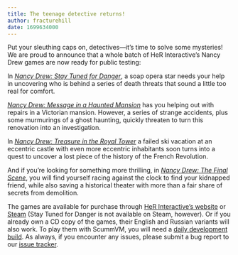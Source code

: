 ```yaml
---
title: The teenage detective returns!
author: fracturehill
date: 1699634000
---
```


Put your sleuthing caps on, detectives—it’s time to solve some mysteries! We are proud to announce that a whole batch of HeR Interactive’s Nancy Drew games are now ready for public testing:

In [_Nancy Drew: Stay Tuned for Danger_](https://wiki.scummvm.org/index.php?title=Nancy_Drew:_Stay_Tuned_for_Danger), a soap opera star needs your help in uncovering who is behind a series of death threats that sound a little too real for comfort. 

[_Nancy Drew: Message in a Haunted Mansion_](https://wiki.scummvm.org/index.php?title=Nancy_Drew:_Message_in_a_Haunted_Mansion) has you helping out with repairs in a Victorian mansion. However, a series of strange accidents, plus some murmurings of a ghost haunting, quickly threaten to turn this renovation into an investigation.

In [_Nancy Drew: Treasure in the Royal Tower_](https://wiki.scummvm.org/index.php?title=Nancy_Drew:_Treasure_in_the_Royal_Tower) a failed ski vacation at an eccentric castle with even more eccentric inhabitants soon turns into a quest to uncover a lost piece of the history of the French Revolution.

And if you’re looking for something more thrilling, in [_Nancy Drew: The Final Scene_](https://wiki.scummvm.org/index.php?title=Nancy_Drew:_The_Final_Scene), you will find yourself racing against the clock to find your kidnapped friend, while also saving a historical theater with more than a fair share of secrets from demolition.

The games are available for purchase through [HeR Interactive’s website](https://www.herinteractive.com/shop-games/all-games/) or [Steam](https://store.steampowered.com/search/?term=nancy+drew) (Stay Tuned for Danger is not available on Steam, however). Or if you already own a CD copy of the games, their English and Russian variants will also work. To play them with ScummVM, you will need a [daily development build](https://www.scummvm.org/downloads/#daily). As always, if you encounter any issues, please submit a bug report to our [issue tracker](https://bugs.scummvm.org/).
